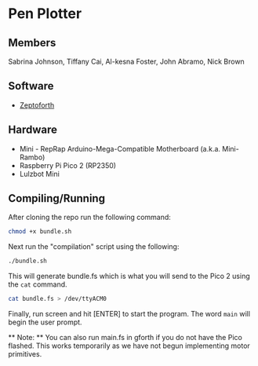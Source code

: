 # Pen Plotter

## Members
Sabrina Johnson, Tiffany Cai, Al-kesna Foster, John Abramo, Nick Brown

## Software
- [Zeptoforth](https://github.com/tabemann/zeptoforth)

## Hardware
- Mini - RepRap Arduino-Mega-Compatible Motherboard (a.k.a. Mini-Rambo)
- Raspberry Pi Pico 2 (RP2350)
- Lulzbot Mini

## Compiling/Running
After cloning the repo run the following command:
  ``` bash
  chmod +x bundle.sh
  ```
Next run the "compilation" script using the following:
  ``` bash
  ./bundle.sh
  ```
This will generate bundle.fs which is what you will send to the Pico 2 using the `cat` command.
  ``` bash
  cat bundle.fs > /dev/ttyACM0
  ```
Finally, run screen and hit [ENTER] to start the program. The word `main` will begin the user prompt.

** Note: ** You can also run main.fs in gforth if you do not have the Pico flashed. This works temporarily as we have not begun implementing motor primitives.
